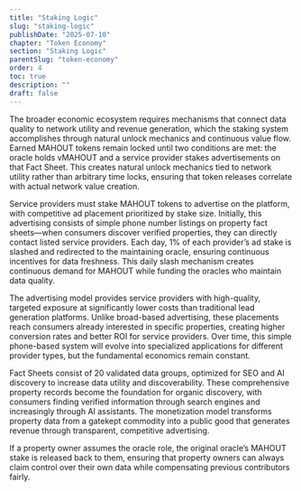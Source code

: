```yaml
---
title: "Staking Logic"
slug: "staking-logic"
publishDate: "2025-07-10"
chapter: "Token Economy"
section: "Staking Logic"
parentSlug: "token-economy"
order: 4
toc: true
description: ""
draft: false
---
```


The broader economic ecosystem requires mechanisms that connect data quality to network utility and revenue generation, which the staking system accomplishes through natural unlock mechanics and continuous value flow. Earned MAHOUT tokens remain locked until two conditions are met: the oracle holds vMAHOUT and a service provider stakes advertisements on that Fact Sheet. This creates natural unlock mechanics tied to network utility rather than arbitrary time locks, ensuring that token releases correlate with actual network value creation.

Service providers must stake MAHOUT tokens to advertise on the platform, with competitive ad placement prioritized by stake size. Initially, this advertising consists of simple phone number listings on property fact sheets—when consumers discover verified properties, they can directly contact listed service providers. Each day, 1% of each provider’s ad stake is slashed and redirected to the maintaining oracle, ensuring continuous incentives for data freshness. This daily slash mechanism creates continuous demand for MAHOUT while funding the oracles who maintain data quality.

The advertising model provides service providers with high-quality, targeted exposure at significantly lower costs than traditional lead generation platforms. Unlike broad-based advertising, these placements reach consumers already interested in specific properties, creating higher conversion rates and better ROI for service providers. Over time, this simple phone-based system will evolve into specialized applications for different provider types, but the fundamental economics remain constant.

Fact Sheets consist of 20 validated data groups, optimized for SEO and AI discovery to increase data utility and discoverability. These comprehensive property records become the foundation for organic discovery, with consumers finding verified information through search engines and increasingly through AI assistants. The monetization model transforms property data from a gatekept commodity into a public good that generates revenue through transparent, competitive advertising.

If a property owner assumes the oracle role, the original oracle’s MAHOUT stake is released back to them, ensuring that property owners can always claim control over their own data while compensating previous contributors fairly.
